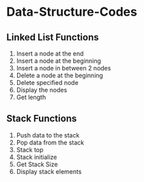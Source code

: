 # Data-Structure-Codes

## Linked List Functions
1) Insert a node at the end
2) Insert a node at the beginning
3) Insert a node in between 2 nodes
4) Delete a node at the beginning
5) Delete specified node
6) Display the nodes
7) Get length

## Stack Functions
1) Push data to the stack
2) Pop data from the stack
3) Stack top
4) Stack initialize
5) Get Stack Size
6) Display stack elements
